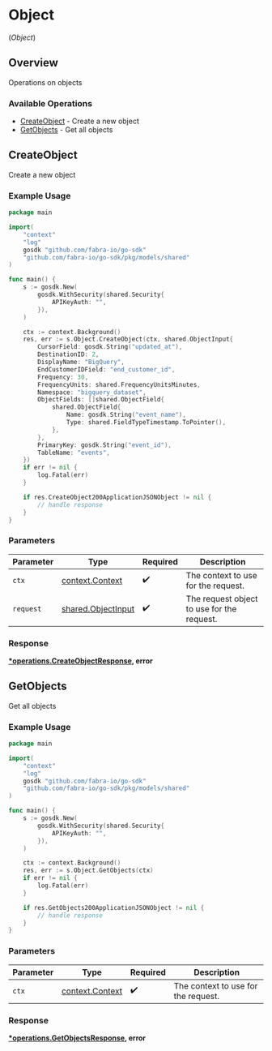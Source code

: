 # Object
(*Object*)

## Overview

Operations on objects

### Available Operations

* [CreateObject](#createobject) - Create a new object
* [GetObjects](#getobjects) - Get all objects

## CreateObject

Create a new object

### Example Usage

```go
package main

import(
	"context"
	"log"
	gosdk "github.com/fabra-io/go-sdk"
	"github.com/fabra-io/go-sdk/pkg/models/shared"
)

func main() {
    s := gosdk.New(
        gosdk.WithSecurity(shared.Security{
            APIKeyAuth: "",
        }),
    )

    ctx := context.Background()
    res, err := s.Object.CreateObject(ctx, shared.ObjectInput{
        CursorField: gosdk.String("updated_at"),
        DestinationID: 2,
        DisplayName: "BigQuery",
        EndCustomerIDField: "end_customer_id",
        Frequency: 30,
        FrequencyUnits: shared.FrequencyUnitsMinutes,
        Namespace: "bigquery_dataset",
        ObjectFields: []shared.ObjectField{
            shared.ObjectField{
                Name: gosdk.String("event_name"),
                Type: shared.FieldTypeTimestamp.ToPointer(),
            },
        },
        PrimaryKey: gosdk.String("event_id"),
        TableName: "events",
    })
    if err != nil {
        log.Fatal(err)
    }

    if res.CreateObject200ApplicationJSONObject != nil {
        // handle response
    }
}
```

### Parameters

| Parameter                                                | Type                                                     | Required                                                 | Description                                              |
| -------------------------------------------------------- | -------------------------------------------------------- | -------------------------------------------------------- | -------------------------------------------------------- |
| `ctx`                                                    | [context.Context](https://pkg.go.dev/context#Context)    | :heavy_check_mark:                                       | The context to use for the request.                      |
| `request`                                                | [shared.ObjectInput](../../models/shared/objectinput.md) | :heavy_check_mark:                                       | The request object to use for the request.               |


### Response

**[*operations.CreateObjectResponse](../../models/operations/createobjectresponse.md), error**


## GetObjects

Get all objects

### Example Usage

```go
package main

import(
	"context"
	"log"
	gosdk "github.com/fabra-io/go-sdk"
	"github.com/fabra-io/go-sdk/pkg/models/shared"
)

func main() {
    s := gosdk.New(
        gosdk.WithSecurity(shared.Security{
            APIKeyAuth: "",
        }),
    )

    ctx := context.Background()
    res, err := s.Object.GetObjects(ctx)
    if err != nil {
        log.Fatal(err)
    }

    if res.GetObjects200ApplicationJSONObject != nil {
        // handle response
    }
}
```

### Parameters

| Parameter                                             | Type                                                  | Required                                              | Description                                           |
| ----------------------------------------------------- | ----------------------------------------------------- | ----------------------------------------------------- | ----------------------------------------------------- |
| `ctx`                                                 | [context.Context](https://pkg.go.dev/context#Context) | :heavy_check_mark:                                    | The context to use for the request.                   |


### Response

**[*operations.GetObjectsResponse](../../models/operations/getobjectsresponse.md), error**

